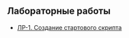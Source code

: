 ## Лабораторные работы
- [ЛР-1. Создание стартового скрипта](/14.2-Synchronization-services/Labs/labs-1-start-script.md)
